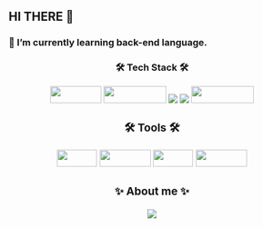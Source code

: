 ## HI THERE 👋
### 🌱 I’m currently learning back-end language.
<div align=center>
<h3>🛠 Tech Stack 🛠</h> 
<p></p>
<p>

 <img src= "https://img.shields.io/badge/java-%23ED8B00.svg?style=for-the-badge&logo=java&logoColor=white" width="90" height="30"/>
<!-- <img src= "https://img.shields.io/badge/spring-%236DB33F.svg?style=for-the-badge&logo=spring&logoColor=white" width="100" height="30"/> -->
<img src="https://img.shields.io/badge/javascript-F7DF1E?style=for-the-badge&logo=javascript&logoColor=black" width="110" height="30"/> 
  <img src="https://img.shields.io/badge/python-3670A0?style=for-the-badge&logo=python&logoColor=FF9E0F">
  <img src="https://img.shields.io/badge/html5-E34F26?style=for-the-badge&logo=html5&logoColor=white">

<img src= "https://img.shields.io/badge/IntelliJIDEA-000000.svg?style=for-the-badge&logo=intellij-idea&logoColor=white" width="110" height="30"/>
  <p>
<div align=center>
  
<h3>🛠 Tools 🛠</h> 
  <p></p>
  <p>
  <img src= "https://img.shields.io/badge/AWS-%23FF9900.svg?style=for-the-badge&logo=amazon-aws&logoColor=white" width="70" height="30"/>
<img src= "https://img.shields.io/badge/Slack-4A154B?style=for-the-badge&logo=slack&logoColor=white" width="90" height="30"/>
<img src= "https://img.shields.io/badge/git-%23F05033.svg?style=for-the-badge&logo=git&logoColor=white" width="70" height="30"/>
<img src= "https://img.shields.io/badge/github-%23121011.svg?style=for-the-badge&logo=github&logoColor=white" width="90" height="30"/>
  
  <h3 align="center">✨ About me ✨ </h3>
<p align="center" float="left">

<a href="https://ye-ryung.tistory.com/"><img src="https://img.shields.io/badge/Tistory-FFB80B?style=flat-square&logo=Tistory&logoColor=white&link=https://www.instagram.com/ryu_ri_m/?hl=ko"/></a>
  
<!---
ohyeryung/ohyeryung is a ✨ special ✨ repository because its `README.md` (this file) appears on your GitHub profile.
You can click the Preview link to take a look at your changes.
--->
